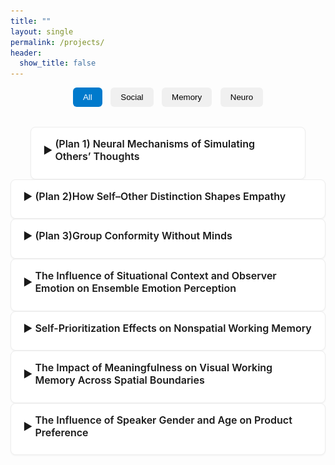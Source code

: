 ```yaml
---
title: ""
layout: single
permalink: /projects/
header:
  show_title: false
---
```


<!-- Filter Buttons -->
<div style="text-align:center; margin-bottom: 2rem;">
  <button class="filter-button active" onclick="filterSelection('all', this)">All</button>
  <button class="filter-button" onclick="filterSelection('social', this)">Social</button>
  <button class="filter-button" onclick="filterSelection('memory', this)">Memory</button>
  <button class="filter-button" onclick="filterSelection('neuro', this)">Neuro</button>
</div>


<div class="project-list">
  <details class="project-item social neuro">
    <summary>(Plan 1) Neural Mechanisms of Simulating Others’ Thoughts</summary>
    <figure class="project-figure">
      <img
        src="/assets/img/projects/SRE2_method.png"
        loading="lazy"
        style="max-width:100%; border-radius:6px;"
        >
    </figure>
    <p>
      How does the brain represent another person’s thoughts? Participants judged themselves and the president from both their own and a close friend’s perspective. Whole-brain searchlight RSA was used to identify brain regions whose activity patterns capture a friend’s mental perspective. ROI-based MVPA then evaluated cross-condition generalization, testing whether classifiers trained on self-related judgments could decode president-related judgments.
    </p>
  </details>
</div>

  <details class="project-item social neuro">
    <summary>(Plan 2)How Self–Other Distinction Shapes Empathy</summary>
    <p>Empathy—the ability to understand and share others’ emotions—is essential for social interaction. Effective empathy requires a clear self–other distinction. The right temporoparietal junction (rTPJ), a region implicated in this distinction, has been shown to modulate empathic responses. However, prior work tends to treat empathy as a unitary process, overlooking its complex structure. Contemporary theories of pain empathy differentiate between automatic, bottom-up simulation and controlled, top-down regulation depending on context. These distinct components may rely on separable neural mechanisms. To address this, we apply multinomial processing tree (MPT) modeling to dissociate intentional empathy, unintentional empathy, and response bias. We then examine how rTPJ stimulation modulates each component, providing a more nuanced understanding of how self–other distinction contributes to empathic accuracy.</p>
  </details>

  <details class="project-item social">
    <summary>(Plan 3)Group Conformity Without Minds</summary>
    <p>Sun, Wang, and Geng (2024) reported a group conformity effect in visual perspective taking, observing that participants' judgments of a target avatar’s viewpoint were biased toward the average viewpoint of surrounding avatars. This interpretation relies on the assumption that participants adopt the avatar’s perspective. However, such bias may alternatively arise from domain-general mechanisms, such as ensemble coding of directional information, without necessarily invoking social reasoning. To test this possibility, the present study replicates the original paradigm using non-social stimuli—specifically, replacing avatars with isosceles triangles.</p>
  </details>

  <details class="project-item social">
    <summary>The Influence of Situational Context and Observer Emotion on Ensemble Emotion Perception</summary>
    <figure class="project-figure">
      <img
        src="/assets/img/projects/CEP_method.png"
        loading="lazy"
        style="max-width:100%; border-radius:6px;"
        >
    </figure>
    <p>Using naturalistic stimuli, the study investigated how situational context and observer emotion shape the perception of a crowd’s ensemble emotion.</p>
  </details>

  <details class="project-item social memory">
    <summary>Self-Prioritization Effects on Nonspatial Working Memory</summary>
    <p>Self-prioritization effect (SPE) refers to the tendency to process self-associated items more quickly and accurately. Although extensive studies have demonstrated the SPE on perception, findings regarding its effects on working memory (WM) remain inconsistent. Some studies reported improved WM speed and accuracy for self-associated items (Yin et al., 2019; Yin et al., 2019; Yin &amp; Chen, 2024), while others failed to find such an effect (Constable et al., 2019). <br>The current study examined the SPE on shape-based WM across two experiments. Participants associated themselves and others with specific colors and completed a delayed matched-to-sample task 
    <a href="/data/analyzeSPE8VCS1.html" target="_blank" class="project-link">(Experiment 1)</a> or a reproduction task 
    <a href="/data/analyzeSPE8VCS2.html" target="_blank" class="project-link">(Experiment 2)</a>. Results revealed that WM responses for colors were faster in the self condition than in the other, though no shape differences emerged.</p>
  </details>

  <details class="project-item memory">
    <summary>The Impact of Meaningfulness on Visual Working Memory Across Spatial Boundaries</summary>
    <p>The study examined whether meaningful objects facilitate the encoding of spatially distal features in visual working memory.</p>
  </details>

  <details class="project-item neuro">
    <summary>The Influence of Speaker Gender and Age on Product Preference</summary>
    <p>The study investigated how the gender and age of speakers affect product evaluations and purchase decisions, using naturalistic video stimuli and fNIRS.</p>
  </details>

</div>

<script>
function filterSelection(category, el) {
  const items = document.querySelectorAll('.project-item');
  items.forEach(item => {
    item.style.display = (category === 'all' || item.classList.contains(category)) ? 'block' : 'none';
  });

  document.querySelectorAll('.filter-button').forEach(btn => btn.classList.remove('active'));
  el.classList.add('active');
}
filterSelection('all', document.querySelector('.filter-button'));
</script>

<style>
.filter-button {
  padding: 0.5rem 1rem;
  margin: 0 0.3rem;
  background: #f0f0f0;
  border: none;
  border-radius: 6px;
  cursor: pointer;
  font-weight: 500;
  transition: background 0.2s;
}
.filter-button:hover {
  background: #e0e0e0;
}
.filter-button.active {
  background: #007acc;
  color: white;
}

.project-link {
  color: #007acc;
  text-decoration: none;
}
.project-link:hover {
  text-decoration: underline;
}

.project-list {
  max-width: 1200px;
  margin: 0 auto;
  padding: 0 2rem;
}

.project-item {
  border: 1px solid #eee;
  border-radius: 8px;
  padding: 1rem 1.2rem;
  margin-bottom: 0rem;
  background: #fff;
  box-shadow: 0 1px 3px rgba(0,0,0,0.05);
  transition: background-color 0.3s, box-shadow 0.3s, transform 0.2s;
}

.project-item:hover {
  box-shadow: 0 2px 6px rgba(0,0,0,0.08);
  transform: translateY(-1px);
}

.project-item[open] {
  background-color: #f0f7ff;
  border: 1px solid #cce5ff;
}

.project-item summary {
  font-size: 1rem;
  font-weight: 600;
  cursor: pointer;
  outline: none;
  list-style: none;
  display: flex;
  align-items: center;
  position: relative;
  padding-left: 1.2rem;
  margin-bottom: 0.6rem;
}
.project-item summary::before {
  content: '▶';
  position: absolute;
  left: 0;
  transition: transform 0.2s ease;
}
.project-item[open] summary::before {
  content: '▼';
  transform: rotate(0deg);
}
.project-item[open] summary {
  color: #007acc;
}

.project-item p {
  margin-top: 0.5rem;
  margin-left: 0.3rem;
  font-size: 1.05rem;
  color: #444;
  line-height: 1.8;
}

@media screen and (max-width: 768px) {
  .project-item summary {
    font-size: 0.95rem;
  }
  .project-item p {
    font-size: 0.95rem;
  }
}
</style>
